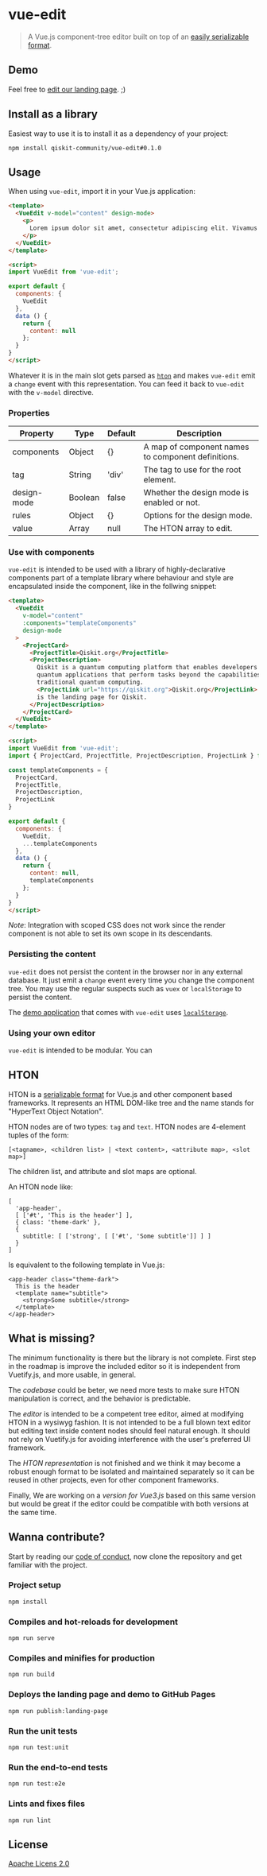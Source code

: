 # vue-edit

> A Vue.js component-tree editor built on top of an
> [easily serializable format](#hton).

## Demo

Feel free to [edit our landing page](). ;)

## Install as a library

Easiest way to use it is to install it as a dependency of your project:

```
npm install qiskit-community/vue-edit#0.1.0
```

## Usage

When using `vue-edit`, import it in your Vue.js application:

```html
<template>
  <VueEdit v-model="content" design-mode>
    <p>
      Lorem ipsum dolor sit amet, consectetur adipiscing elit. Vivamus ultrices quis mauris eget tempor. Aenean dapibus elit dolor, ac iaculis augue hendrerit elementum. Aliquam rhoncus mollis metus vel feugiat. Integer at viverra lacus. Suspendisse potenti. Vivamus rutrum, ligula a convallis elementum, turpis nisi congue odio, non ullamcorper tellus diam eget dolor. Nunc nisi nisl, volutpat non massa vitae, convallis interdum lectus. Vestibulum semper, purus lobortis pharetra fermentum, nunc mauris facilisis ipsum, nec rutrum ligula velit ut dolor. Quisque tincidunt tortor sit amet tellus hendrerit, eget tempor lorem auctor. Aliquam ut purus enim. Integer dignissim, quam vitae mollis laoreet, purus nunc facilisis nibh, nec blandit nisl ante a neque. Integer eleifend neque sed magna blandit faucibus. Morbi in placerat diam.
    </p>
  </VueEdit>
</template>

<script>
import VueEdit from 'vue-edit';

export default {
  components: {
    VueEdit
  },
  data () {
    return {
      content: null
    };
  }
}
</script>
```

Whatever it is in the main slot gets parsed as [`hton`](#hton) and makes
`vue-edit` emit a `change` event with this representation. You can feed it back
to `vue-edit` with the `v-model` directive.

### Properties

| Property    | Type    | Default | Description                                        |
|-------------|---------|---------|----------------------------------------------------|
| components  | Object  | {}      | A map of component names to component definitions. |
| tag         | String  | 'div'   | The tag to use for the root element.               |
| design-mode | Boolean | false   | Whether the design mode is enabled or not.         |
| rules       | Object  | {}      | Options for the design mode.                       |
| value       | Array   | null    | The HTON array to edit.                            |

### Use with components

`vue-edit` is intended to be used with a library of highly-declarative
components part of a template library where behaviour and style are encapsulated
inside the component, like in the follwing snippet:

```html
<template>
  <VueEdit
    v-model="content"
    :components="templateComponents"
    design-mode
  >
    <ProjectCard>
      <ProjectTitle>Qiskit.org</ProjectTitle>
      <ProjectDescription>
        Qiskit is a quantum computing platform that enables developers to build
        quantum applications that perform tasks beyond the capabilities of
        traditional quantum computing.
        <ProjectLink url="https://qiskit.org">Qiskit.org</ProjectLink>
        is the landing page for Qiskit.
      </ProjectDescription>
    </ProjectCard>
  </VueEdit>
</template>

<script>
import VueEdit from 'vue-edit';
import { ProjectCard, ProjectTitle, ProjectDescription, ProjectLink } from 'project-components';

const templateComponents = {
  ProjectCard,
  ProjectTitle,
  ProjectDescription,
  ProjectLink
}

export default {
  components: {
    VueEdit,
    ...templateComponents
  },
  data () {
    return {
      content: null,
      templateComponents
    };
  }
}
</script>
```

*Note*: Integration with scoped CSS does not work since the render component is
not able to set its own scope in its descendants.

### Persisting the content

`vue-edit` does not persist the content in the browser nor in any external
database. It just emit a `change` event every time you change the component
tree. You may  use the regular suspects such as `vuex` or `localStorage` to
persist the content.

The [demo application]() that comes with `vue-edit` uses [`localStorage`](https://github.com/qiskit-community/vue-edit/blob/main/src/pages/VueEditIndex.vue#L102-L122).

### Using your own editor

`vue-edit` is intended to be modular. You can

## HTON

HTON is a [serializable format](https://en.wikipedia.org/wiki/Serialization)
for Vue.js and other component based frameworks. It represents an HTML DOM-like
tree and the name stands for "HyperText Object Notation".

HTON nodes are of two types: `tag` and `text`. HTON nodes are 4-element tuples
of the form:

```
[<tagname>, <children list> | <text content>, <attribute map>, <slot map>]
```

The children list, and attribute and slot maps are optional.

An HTON node like:

```
[
  'app-header',
  [ ['#t', 'This is the header'] ],
  { class: 'theme-dark' },
  {
    subtitle: [ ['strong', [ ['#t', 'Some subtitle']] ] ]
  }
]
```

Is equivalent to the following template in Vue.js:
```
<app-header class="theme-dark">
  This is the header
  <template name="subtitle">
    <strong>Some subtitle</strong>
  </template>
</app-header>
```

## What is missing?

The minimum functionality is there but the library is not complete. First step
in the roadmap is improve the included editor so it is independent from
Vuetify.js, and more usable, in general.

The *codebase* could be beter, we need more tests to make sure HTON manipulation
is correct, and the behavior is predictable.

The *editor* is intended to be a competent tree editor, aimed at modifying HTON
in a wysiwyg fashion. It is not intended to be a full blown text editor but
editing text inside content nodes should feel natural enough. It should not
rely on Vuetify.js for avoiding interference with the user's preferred UI
framework.

The *HTON representation* is not finished and we think it may become a robust
enough format to be isolated and maintained separately so it can be reused in
other projects, even for other component frameworks.

Finally, We are working on a *version for Vue3.js* based on this same version
but would be great if the editor could be compatible with both versions at the
same time.
## Wanna contribute?

Start by reading our [code of conduct](), now clone the repository and get
familiar with the project.
### Project setup
```
npm install
```

### Compiles and hot-reloads for development
```
npm run serve
```

### Compiles and minifies for production
```
npm run build
```

### Deploys the landing page and demo to GitHub Pages
```
npm run publish:landing-page
```

### Run the unit tests
```
npm run test:unit
```

### Run the end-to-end tests
```
npm run test:e2e
```

### Lints and fixes files
```
npm run lint
```

## License

[Apache Licens 2.0](https://github.com/qiskit-community/vue-edit/blob/main/LICENSE)
